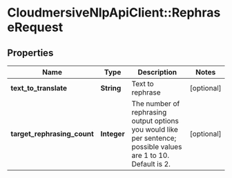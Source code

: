# CloudmersiveNlpApiClient::RephraseRequest

## Properties
Name | Type | Description | Notes
------------ | ------------- | ------------- | -------------
**text_to_translate** | **String** | Text to rephrase | [optional] 
**target_rephrasing_count** | **Integer** | The number of rephrasing output options you would like per sentence; possible values are 1 to 10.  Default is 2. | [optional] 


